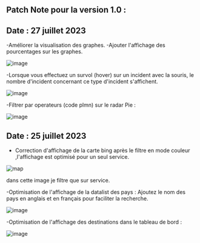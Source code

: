Patch Note pour la version 1.0 :
---------------------------------
Date : 27 juillet 2023
---------------------
-Améliorer la visualisation des graphes.
-Ajouter l'affichage des pourcentages sur les graphes.

![image](https://github.com/abekkali/OrangeRPRM/assets/115674977/d7810692-abac-4d1d-9a4b-f003ea3b0da2)

-Lorsque vous effectuez un survol (hover) sur un incident avec la souris, le nombre d'incident concernant ce type d'incident s'affichent.

![image](https://github.com/abekkali/OrangeRPRM/assets/115674977/6d5f3251-7b0f-4611-bd89-38e635a95774)

-Filtrer par operateurs (code plmn) sur le radar Pie :

![image](https://github.com/abekkali/OrangeRPRM/assets/115674977/8f494aee-0fa5-41b3-9550-d051191b04b4)

Date : 25 juillet 2023
---------------------
- Correction d'affichage de la carte bing après le filtre en mode couleur ,l'affichage est optimisé pour un seul service. 

![map](https://github.com/abekkali/OrangeRPRM/assets/115674977/cb86531f-6922-49f9-9b39-2a0125da23fa)

dans cette image je filtre que sur service.

-Optimisation de l'affichage de la datalist des pays : Ajoutez le nom des pays en anglais et en français pour faciliter la recherche.

![image](https://github.com/abekkali/OrangeRPRM/assets/115674977/07830e18-6dbd-4d75-9074-459f405268dc)

-Optimisation de l'affichage des destinations dans le tableau de bord :

![image](https://github.com/abekkali/OrangeRPRM/assets/115674977/8329674a-548b-4cc2-8ba0-add2998a8f89)
